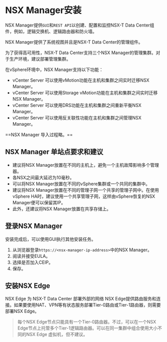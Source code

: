 # NSX Manager安装

NSX Manager提供`GUI`和`REST API`以创建、配置和监控NSX-T Data Center组件，例如，逻辑交换机、逻辑路由器和防火墙。

NSX Manager提供了系统视图并且是NSX-T Data Center的管理组件。

为了获得高可用性，NSX-T Data Center支持三个NSX Manager的管理集群。对于生产环境，建议部署管理集群。

在vSphere环境中，NSX Manager支持以下功能：

- vCenter Server 可以使用vMotion功能在主机和集群之间实时迁移NSX Manager。
- vCenter Server 可以使用Storage vMotion功能在主机和集群之间实时迁移NSX Manager。
- vCenter Server 可以使用DRS功能在主机和集群之间重新平衡NSX Manager。
- vCenter Server 可以使用反关联性功能在主机和集群之间管理NSX Manager。

==NSX Manager 导入过程略。==



## NSX Manager 单站点要求和建议

- 建议将NSX Manager放置在不同的主机上，避免一个主机故障影响多个管理器。
- 各NSX之间最大延迟为10毫秒。
- 可以将NSX Manager放置在不同的vSphere集群或一个共同的集群中。
- 建议将NSX Manager放置在不同的管理子网一个共享的管理子网中。在使用vSphere HA时，建议使用一个共享管理子网，这样由vSphere恢复的NSX Manager便可以保留其IP。
- 此外，还建议将NSX Manager放置在共享存储上。

## 登录NSX Manager

安装完成后，可以使用GUI执行其他安装任务。

1. 从浏览器登录`https://<nsx-manager-ip-address>`中的NSX Manager。
2. 阅读并接受EULA。
3. 选择是否加入CEIP。
4. 保存。



## 安装NSX Edge

NSX Edge 为 NSX-T Data Center 部署外部的网络 NSX Edge提供路由服务和连接。如果要使用NAT、VPN等有状态服务部署Tier-0路由或Tier-1路由器，则需要部署NSX Edge。

> 每个NSX Edge节点只能具有一个Tier-0路由器。不过，可以在一个NSX Edge节点上托管多个Tier-1逻辑路由器。可以在同一集群中组合使用大小不同的NSX Edge 虚拟机，但不建议。